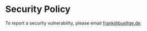 # Security Policy

To report a security vulnerability, please email [frank@bueltge.de](mailto:frank@bueltge.de).
